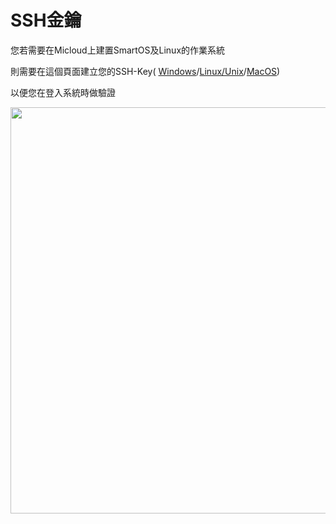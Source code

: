 SSH金鑰
===

您若需要在Micloud上建置SmartOS及Linux的作業系統

則需要在這個頁面建立您的SSH-Key( [Windows](/index.html?page=SSH+KeyGen+Connect+Tutorial-Windows.md)/[Linux/Unix](index.html?page=SSH+KeyGen+Connect+Tutorial-Linux+or+Unix.md)/[MacOS](index.html?page=SSH+KeyGen+Connect+Tutorial-MacOS.md))

以便您在登入系統時做驗證

<img src='images/MiCloud+Account+Modify-p1+-7.png' width='650' align='center'/>
